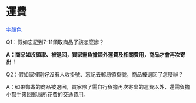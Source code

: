 <link rel="stylesheet" href="lightup.css">

# 運費

<font color="#1b4be6">字顏色</font>

Q1：假如忘記到7-11領取商品了該怎麼辦？

**A：商品如沒領取、被退回，買家需負擔額外運費及相關費用，商品才會再次寄出！**

Q2：假如家裡剛好沒有人收掛號、忘記去郵局領掛號，商品被退回了怎麼辦？

A：如果郵寄的商品被退回，買家除了需自行負擔再次寄出的運費以外，還需負擔小幫手來回郵局所花費的交通費用。

